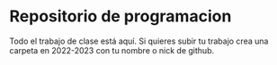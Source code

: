 # Repositorio de programacion

Todo el trabajo de clase está aquí.
Si quieres subir tu trabajo crea una carpeta en 2022-2023 con tu nombre o nick de github.